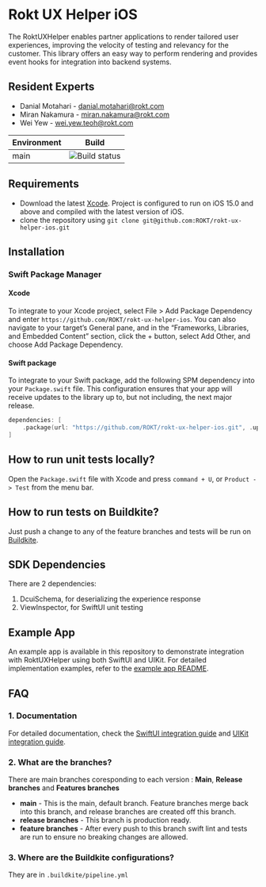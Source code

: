 # Rokt UX Helper iOS
The RoktUXHelper enables partner applications to render tailored user experiences, improving the velocity of testing and relevancy for the customer. This library offers an easy way to perform rendering and provides event hooks for integration into backend systems.


## Resident Experts

- Danial Motahari - danial.motahari@rokt.com
- Miran Nakamura - miran.nakamura@rokt.com
- Wei Yew - wei.yew.teoh@rokt.com

| Environment | Build |
| ----------- | -----|
| main | ![Build status](https://badge.buildkite.com/3f45fe74f9be5dd74b831ade1af362b4c2afe4b61747e46e4e.svg)|


## Requirements

- Download the latest [Xcode](https://developer.apple.com/xcode/). Project is configured to run on iOS 15.0 and above and compiled with the latest version of iOS.
- clone the repository using `git clone git@github.com:ROKT/rokt-ux-helper-ios.git`

## Installation
### Swift Package Manager
#### Xcode
To integrate to your Xcode project, select File > Add Package Dependency and enter 
`https://github.com/ROKT/rokt-ux-helper-ios`. 
You can also navigate to your target’s General pane, and in the “Frameworks, Libraries, and Embedded Content” section, click the + button, select Add Other, and choose Add Package Dependency.

#### Swift package
To integrate to your Swift package, add the following SPM dependency into your `Package.swift` file. This configuration ensures that your app will receive updates to the library up to, but not including, the next major release.
```swift
dependencies: [
    .package(url: "https://github.com/ROKT/rokt-ux-helper-ios.git", .upToNextMajor(from: "0.1.0"))
]
``` 

## How to run unit tests locally?

Open the `Package.swift` file with Xcode and press `command + U`, or `Product -> Test` from the menu bar.

## How to run tests on Buildkite?

Just push a change to any of the feature branches and tests will be run on [Buildkite](https://buildkite.com/rokt/ux-helper-ios-build).

## SDK Dependencies

There are 2 dependencies:
1. DcuiSchema, for deserializing the experience response
2. ViewInspector, for SwiftUI unit testing

## Example App
An example app is available in this repository to demonstrate integration with RoktUXHelper using both SwiftUI and UIKit. For detailed implementation examples, refer to the [example app README](https://github.com/ROKT/rokt-ux-helper-ios/tree/main/Example).

## FAQ

### 1. Documentation
For detailed documentation, check the [SwiftUI integration guide](https://docs.rokt.com/server-to-server/ios?platform=swiftui) and [UIKit integration guide](https://docs.rokt.com/server-to-server/ios?platform=uikit).

### 2. What are the branches?

There are main branches coresponding to each version : **Main**, **Release branches** and **Features branches**

* **main** - This is the main, default branch. Feature branches merge back into this branch, and release branches are created off this branch.
* **release branches** - This branch is production ready.
* **feature branches** - After every push to this branch swift lint and tests are run to ensure no breaking changes are allowed.

### 3. Where are the Buildkite configurations?

They are in `.buildkite/pipeline.yml`
